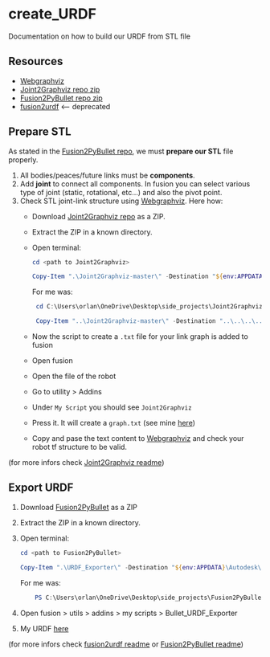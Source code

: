 # create_URDF
Documentation on how to build our URDF from STL file

## Resources

- [Webgraphviz](http://www.webgraphviz.com/)
- [Joint2Graphviz repo zip](https://github.com/yanshil/Joint2Graphviz)
- [Fusion2PyBullet repo zip](https://github.com/yanshil/Fusion2PyBullet)
- [fusion2urdf](https://github.com/syuntoku14/fusion2urdf) <-- deprecated

## Prepare STL
As stated in the [Fusion2PyBullet repo](https://github.com/yanshil/Fusion2PyBullet), we must **prepare our STL** file properly.
1. All bodies/peaces/future links must be **components**.
2. Add **joint** to connect all components. In fusion you can select various type of joint (static, rotational, etc...) and also the pivot point.
3. Check STL joint-link structure using [Webgraphviz](http://www.webgraphviz.com/). Here how:
    - Download [Joint2Graphviz repo](https://github.com/yanshil/Joint2Graphviz) as a ZIP.
    - Extract the ZIP in a known directory.
    - Open terminal:

        ```powershell
        cd <path to Joint2Graphviz>

        Copy-Item ".\Joint2Graphviz-master\" -Destination "${env:APPDATA\Autodesk\Autodesk Fusion 360\API\Scripts\" -Recurse
        ```

        For me was:
        ```powershell
         cd C:\Users\orlan\OneDrive\Desktop\side_projects\Joint2Graphviz-master

         Copy-Item "..\Joint2Graphviz-master\" -Destination "..\..\..\..\AppData\Roaming\Autodesk\Autodesk Fusion 360\API\Scripts\" -Recurse
        ```
    - Now the script to create a `.txt` file for your link graph is added to fusion
    - Open fusion
    - Open the file of the robot
    - Go to utility > Addins
    - Under `My Script` you should see `Joint2Graphviz`
    - Press it. It will create a `graph.txt` (see mine [here]())
    - Copy and pase the text content to [Webgraphviz](http://www.webgraphviz.com/) and check your robot tf structure to be valid.

(for more infors check [Joint2Graphviz readme](https://github.com/yanshil/Joint2Graphviz))

## Export URDF

1. Download [Fusion2PyBullet](https://github.com/yanshil/Fusion2PyBullet) as a ZIP
2. Extract the ZIP in a known directory.
3. Open terminal:

    ```powershell
    cd <path to Fusion2PyBullet>

    Copy-Item ".\URDF_Exporter\" -Destination "${env:APPDATA}\Autodesk\Autodesk Fusion 360\API\Scripts\" -Recurse
    ```

    For me was:
    ```powershell
        PS C:\Users\orlan\OneDrive\Desktop\side_projects\Fusion2PyBullet-master> Copy-Item ".\Bullet_URDF_Exporter\" -Destination "..\..\..\..\AppData\Roaming\Autodesk\Autodesk Fusion 360\API\Scripts\" -Recurse
    ```
4. Open fusion > utils > addins > my scripts > Bullet_URDF_Exporter
5. My URDF [here]()

(for more infors check [fusion2urdf readme](https://github.com/syuntoku14/fusion2urdf/blob/master/README.md) or [Fusion2PyBullet readme](https://github.com/yanshil/Fusion2PyBullet/blob/master/README.md))